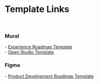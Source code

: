 <h1>Template Links</h1>
<br>
<h3>Mural</h3>
- <a href="https://app.mural.co/t/fearless8304/template/4b71ca75-9246-4da7-90c3-7ff5e2ec191e" target="_blank">Experience Roadmap Template</a> 
<br>
- <a href="https://app.mural.co/template/123407e6-25ed-4492-a69a-c8db259d18f7/6c42e3d3-8ea5-473c-a4ab-badb741e5698" target="_blank">Open Studio Template</a>
<h3>Figma</h3>
- <a href="https://www.figma.com/file/nue5qhIccNSWlt7ZYJU6fh/Product-Development-Roadmap-Template-(Copy)-(Copy)?node-id=0%3A1&t=l6C81sfVm5XBwaz3-1" target="_blank">Product Development Roadmap Template</a>
